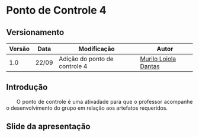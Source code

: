 # Ponto de Controle 4
## Versionamento
| Versão | Data | Modificação | Autor |
| --- | --- | --- | --- |
| 1.0 | 22/09 | Adição do ponto de controle 4 | [Murilo Loiola Dantas](https://github.com/murilo-dan) |

## Introdução
<p align="justify">&emsp;&emsp;O ponto de controle é uma ativadade para que o professor acompanhe o desenvolvimento do grupo em relação aos artefatos requeridos.</p>

## Slide da apresentação
<iframe src="" width="962px" height="565px" frameborder="0">Este é um apresentação do <a target="_blank" href="https://office.com">Microsoft Office</a> incorporado, da plataforma <a target="_blank" href="https://office.com/webapps">Office</a>.</iframe>

